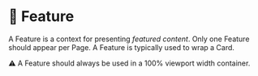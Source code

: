 # 🦠 Feature

A Feature is a context for presenting _featured content_. Only one Feature should appear per Page. A Feature is typically used to wrap a Card.

⚠️ A Feature should always be used in a 100% viewport width container.
